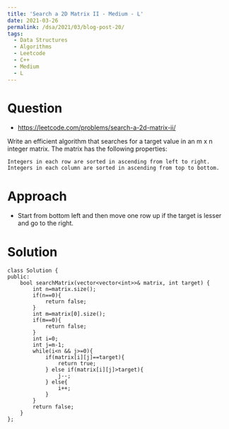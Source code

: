 ```yaml
---
title: 'Search a 2D Matrix II - Medium - L'
date: 2021-03-26
permalink: /dsa/2021/03/blog-post-20/
tags:
  - Data Structures
  - Algorithms
  - Leetcode
  - C++
  - Medium
  - L
---
```


# Question
- https://leetcode.com/problems/search-a-2d-matrix-ii/

Write an efficient algorithm that searches for a target value in an m x n integer matrix. The matrix has the following properties:

    Integers in each row are sorted in ascending from left to right.
    Integers in each column are sorted in ascending from top to bottom.


# Approach

- Start from bottom left and then move one row up if the target is lesser and 
    go to the right.

# Solution
```  
class Solution {
public:
    bool searchMatrix(vector<vector<int>>& matrix, int target) {
        int n=matrix.size();
        if(n==0){
            return false;
        }
        int m=matrix[0].size();
        if(m==0){
            return false;
        }
        int i=0;
        int j=m-1;
        while(i<n && j>=0){
            if(matrix[i][j]==target){
                return true;
            } else if(matrix[i][j]>target){
                j--;
            } else{
                i++;
            }
        }
        return false;
    }
};
```